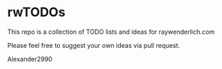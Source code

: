 # rwTODOs

This repo is a collection of TODO lists and ideas for raywenderlich.com

Please feel free to suggest your own ideas via pull request.

Alexander2990
